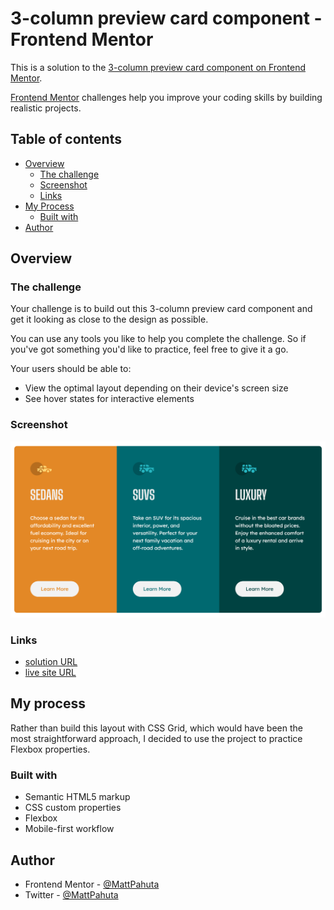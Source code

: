# 3-column preview card component - Frontend Mentor

This is a solution to the [3-column preview card component on Frontend Mentor](https://www.frontendmentor.io/challenges/3column-preview-card-component-pH92eAR2-).

[Frontend Mentor](https://www.frontendmentor.io) challenges help you improve your coding skills by building realistic projects.

## Table of contents

- [Overview](#overview)
  - [The challenge](#the-challenge)
  - [Screenshot](#screenshot)
  - [Links](#links)
- [My Process](#my-process)
  - [Built with](#built-with)
- [Author](#author)

## Overview

### The challenge

Your challenge is to build out this 3-column preview card component and get it looking as close to the design as possible.

You can use any tools you like to help you complete the challenge. So if you've got something you'd like to practice, feel free to give it a go.

Your users should be able to:

- View the optimal layout depending on their device's screen size
- See hover states for interactive elements

### Screenshot

![Desktop](./project-screenshot.png "Desktop view")

### Links

- [solution URL](https://www.frontendmentor.io/challenges/3column-preview-card-component-pH92eAR2-/hub/responsive-3column-card-component-using-flexbox-Bh2SVpVVW0)
- [live site URL](https://mattpahuta.github.io/3-column-component/)

## My process

Rather than build this layout with CSS Grid, which would have been the most straightforward approach, I decided to use the project to practice Flexbox properties.

### Built with

- Semantic HTML5 markup
- CSS custom properties
- Flexbox
- Mobile-first workflow

## Author

- Frontend Mentor - [@MattPahuta](https://www.frontendmentor.io/profile/MattPahuta)
- Twitter - [@MattPahuta](https://twitter.com/MattPahuta)